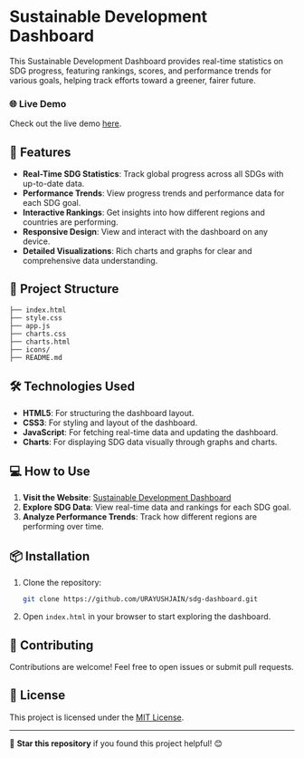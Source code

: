 # Sustainable Development Dashboard

This Sustainable Development Dashboard provides real-time statistics on SDG progress, featuring rankings, scores, and performance trends for various goals, helping track efforts toward a greener, fairer future.

### 🌐 Live Demo

Check out the live demo [here](https://sdg-dashboard.netlify.app/).

## 🚀 Features

- **Real-Time SDG Statistics**: Track global progress across all SDGs with up-to-date data.
- **Performance Trends**: View progress trends and performance data for each SDG goal.
- **Interactive Rankings**: Get insights into how different regions and countries are performing.
- **Responsive Design**: View and interact with the dashboard on any device.
- **Detailed Visualizations**: Rich charts and graphs for clear and comprehensive data understanding.

## 📂 Project Structure

```plaintext
├── index.html        
├── style.css        
├── app.js           
├── charts.css       
├── charts.html      
├── icons/           
├── README.md       
```

## 🛠️ Technologies Used

- **HTML5**: For structuring the dashboard layout.
- **CSS3**: For styling and layout of the dashboard.
- **JavaScript**: For fetching real-time data and updating the dashboard.
- **Charts**: For displaying SDG data visually through graphs and charts.

## 💻 How to Use

1. **Visit the Website**: [Sustainable Development Dashboard](https://sdg-dashboard.netlify.app/)
2. **Explore SDG Data**: View real-time data and rankings for each SDG goal.
3. **Analyze Performance Trends**: Track how different regions are performing over time.

## 📦 Installation

1. Clone the repository:
   ```bash
   git clone https://github.com/URAYUSHJAIN/sdg-dashboard.git
   ```
2. Open `index.html` in your browser to start exploring the dashboard.

## 🤝 Contributing

Contributions are welcome! Feel free to open issues or submit pull requests.

## 📝 License

This project is licensed under the [MIT License](LICENSE).

---

🌟 **Star this repository** if you found this project helpful! 😊

